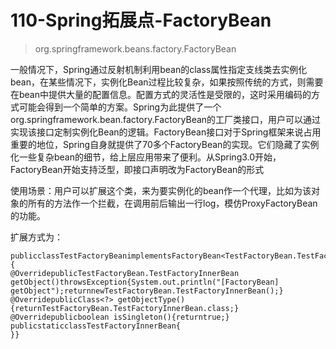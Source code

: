 # 110-Spring拓展点-FactoryBean

> org.springframework.beans.factory.FactoryBean

一般情况下，Spring通过反射机制利用bean的class属性指定支线类去实例化bean，在某些情况下，实例化Bean过程比较复杂，如果按照传统的方式，则需要在bean中提供大量的配置信息。配置方式的灵活性是受限的，这时采用编码的方式可能会得到一个简单的方案。Spring为此提供了一个org.springframework.bean.factory.FactoryBean的工厂类接口，用户可以通过实现该接口定制实例化Bean的逻辑。FactoryBean接口对于Spring框架来说占用重要的地位，Spring自身就提供了70多个FactoryBean的实现。它们隐藏了实例化一些复杂bean的细节，给上层应用带来了便利。从Spring3.0开始，FactoryBean开始支持泛型，即接口声明改为FactoryBean的形式



使用场景：用户可以扩展这个类，来为要实例化的bean作一个代理，比如为该对象的所有的方法作一个拦截，在调用前后输出一行log，模仿ProxyFactoryBean的功能。

扩展方式为：

```
publicclassTestFactoryBeanimplementsFactoryBean<TestFactoryBean.TestFactoryInnerBean>{
@OverridepublicTestFactoryBean.TestFactoryInnerBean getObject()throwsException{System.out.println("[FactoryBean] getObject");returnnewTestFactoryBean.TestFactoryInnerBean();}
@OverridepublicClass<?> getObjectType(){returnTestFactoryBean.TestFactoryInnerBean.class;}
@Overridepublicboolean isSingleton(){returntrue;}
publicstaticclassTestFactoryInnerBean{
}}
```

## 